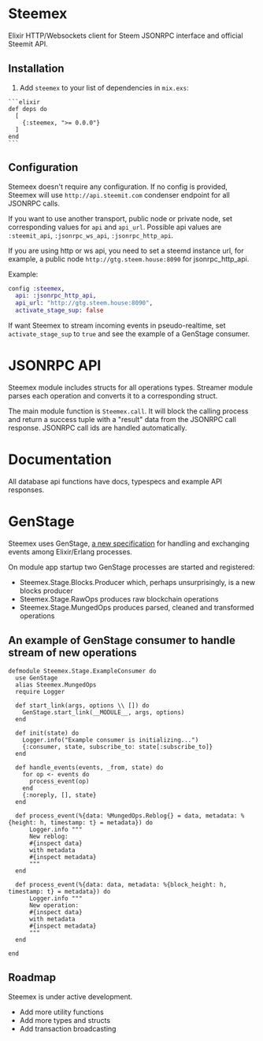 # Steemex

Elixir HTTP/Websockets client for Steem JSONRPC interface and official Steemit API. 

## Installation

  1. Add `steemex` to your list of dependencies in `mix.exs`:

    ```elixir
    def deps do
      [
        {:steemex, ">= 0.0.0"}
      ]
    end
    ```

## Configuration

Stemeex doesn't require any configuration. If no config is provided, Steemex will use `http://api.steemit.com` condenser endpoint for all JSONRPC calls.

If you want to use another transport, public node or private node, set corresponding values for `api` and `api_url`. Possible api values are `:steemit_api`, `:jsonrpc_ws_api`, `:jsonrpc_http_api`.



If you are using http or ws api, you need to set a steemd instance url, for example, a public node `http://gtg.steem.house:8090` for jsonrpc_http_api.

Example:

```elixir
config :steemex,
  api: :jsonrpc_http_api,
  api_url: "http://gtg.steem.house:8090",
  activate_stage_sup: false
```

If want Steemex to stream incoming events in pseudo-realtime, set `activate_stage_sup` to `true` and see the example of a GenStage consumer.


# JSONRPC API

Steemex module includes structs for all operations types. Streamer module parses each operation and converts it to a corresponding struct.

The main module function is `Steemex.call`. It will block the calling process and return a success tuple with a "result" data from the JSONRPC call response. JSONRPC call ids are handled automatically.

# Documentation

All database api functions have docs, typespecs and example API responses.

# GenStage

Steemex uses GenStage, [a new specification](http://elixir-lang.org/blog/2016/07/14/announcing-genstage/) for handling and exchanging events among Elixir/Erlang processes.

On module app startup two GenStage processes are started and registered:

* Steemex.Stage.Blocks.Producer which, perhaps unsurprisingly, is a new blocks producer
* Steemex.Stage.RawOps produces raw blockchain operations
* Steemex.Stage.MungedOps produces parsed, cleaned and transformed operations


## An example of GenStage consumer to handle stream of new operations

```
defmodule Steemex.Stage.ExampleConsumer do
  use GenStage
  alias Steemex.MungedOps
  require Logger

  def start_link(args, options \\ []) do
    GenStage.start_link(__MODULE__, args, options)
  end

  def init(state) do
    Logger.info("Example consumer is initializing...")
    {:consumer, state, subscribe_to: state[:subscribe_to]}
  end

  def handle_events(events, _from, state) do
    for op <- events do
      process_event(op)
    end
    {:noreply, [], state}
  end

  def process_event(%{data: %MungedOps.Reblog{} = data, metadata: %{height: h, timestamp: t} = metadata}) do
      Logger.info """
      New reblog:
      #{inspect data}
      with metadata
      #{inspect metadata}
      """
  end

  def process_event(%{data: data, metadata: %{block_height: h, timestamp: t} = metadata}) do
      Logger.info """
      New operation:
      #{inspect data}
      with metadata
      #{inspect metadata}
      """
  end

end
```

## Roadmap

Steemex is under active development.

* Add more utility functions
* Add more types and structs
* Add transaction broadcasting
